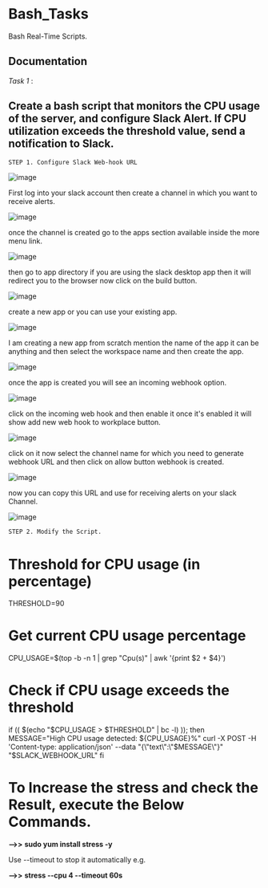 # Bash_Tasks

Bash Real-Time Scripts.

## Documentation

*Task 1* : 

## Create a bash script that monitors the CPU usage of the server, and configure Slack Alert. If CPU utilization exceeds the threshold value, send a notification to Slack.


```bash
STEP 1. Configure Slack Web-hook URL
```
![image](https://github.com/howdycloudyarsh/bash_task/assets/133496386/fa2a5b1e-7d90-4524-b5db-5b779af5391f)

First log into your slack account then create a channel in which you want to receive alerts.

![image](https://github.com/howdycloudyarsh/bash_task/assets/133496386/975e5570-86bb-4152-b73b-14bafd6a1cfb)

once the channel is created go to the apps section available inside the more menu link.

![image](https://github.com/howdycloudyarsh/bash_task/assets/133496386/616b0ca4-6866-4b48-9257-9d5136657e0d)

then go to app directory if you are using the slack desktop app then it will redirect you to the browser now click on the build button.

![image](https://github.com/howdycloudyarsh/bash_task/assets/133496386/71a2b283-6c13-4ff2-8f27-fc88f1704cb0)

create a new app or you can use your existing app.

![image](https://github.com/howdycloudyarsh/bash_task/assets/133496386/295dacf5-309f-4646-977a-42954cc96b24)

I am creating a new app from scratch mention the name of the app it can be anything and then select the workspace name and then create the app.

![image](https://github.com/howdycloudyarsh/bash_task/assets/133496386/0cd1e60f-3e9d-499d-b156-ce7cb4093f66)

once the app is created you will see an incoming webhook option.

![image](https://github.com/howdycloudyarsh/bash_task/assets/133496386/f97cf870-b35b-4f55-98d4-fe127d658cc1)

click on the incoming web hook and then enable it once it's enabled it will show add new web hook to workplace button.

![image](https://github.com/howdycloudyarsh/bash_task/assets/133496386/b73621f8-c597-4aeb-8d29-512b1b9d0605)

click on it now select the channel name for which you need to generate webhook URL and then click on allow button webhook is created.

![image](https://github.com/howdycloudyarsh/bash_task/assets/133496386/e934b21c-8d15-4543-a110-d1b483ae4811)

now you can copy this URL and use for receiving alerts on your slack Channel.

![image](https://github.com/howdycloudyarsh/bash_task/assets/133496386/08dcd6c2-350f-4eff-8af3-b6c2a0da8b4c)



```bash
STEP 2. Modify the Script.
```
# Threshold for CPU usage (in percentage)
THRESHOLD=90

# Get current CPU usage percentage
CPU_USAGE=$(top -b -n 1 | grep "Cpu(s)" | awk '{print $2 + $4}')

# Check if CPU usage exceeds the threshold
if (( $(echo "$CPU_USAGE > $THRESHOLD" | bc -l) )); then
    MESSAGE="High CPU usage detected: ${CPU_USAGE}%"
    curl -X POST -H 'Content-type: application/json' --data "{\"text\":\"$MESSAGE\"}" "$SLACK_WEBHOOK_URL"
fi

# To Increase the stress and check the Result, execute the Below Commands.

**-->>** **sudo yum install stress -y**

Use --timeout to stop it automatically e.g.

**-->>** **stress --cpu 4 --timeout 60s**

